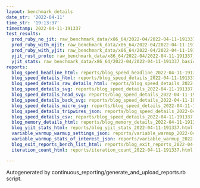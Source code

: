 ```yaml
---
layout: benchmark_details
date_str: '2022-04-11'
time_str: '19:13:37'
timestamp: 2022-04-11-191337
test_results:
  prod_ruby_no_jit: raw_benchmark_data/x86_64/2022-04/2022-04-11-191337_basic_benchmark_prod_ruby_no_jit.json
  prod_ruby_with_mjit: raw_benchmark_data/x86_64/2022-04/2022-04-11-191337_basic_benchmark_prod_ruby_with_mjit.json
  prod_ruby_with_yjit: raw_benchmark_data/x86_64/2022-04/2022-04-11-191337_basic_benchmark_prod_ruby_with_yjit.json
  yjit_rust_proto: raw_benchmark_data/x86_64/2022-04/2022-04-11-191337_basic_benchmark_yjit_rust_proto.json
  yjit_stats: raw_benchmark_data/x86_64/2022-04/2022-04-11-191337_basic_benchmark_yjit_stats.json
reports:
  blog_speed_headline_html: reports/blog_speed_headline_2022-04-11-191337.html
  blog_speed_details_html: reports/blog_speed_details_2022-04-11-191337.html
  blog_speed_details_raw_details_html: reports/blog_speed_details_2022-04-11-191337.raw_details.html
  blog_speed_details_svg: reports/blog_speed_details_2022-04-11-191337.svg
  blog_speed_details_head_svg: reports/blog_speed_details_2022-04-11-191337.head.svg
  blog_speed_details_back_svg: reports/blog_speed_details_2022-04-11-191337.back.svg
  blog_speed_details_micro_svg: reports/blog_speed_details_2022-04-11-191337.micro.svg
  blog_speed_details_tripwires_json: reports/blog_speed_details_2022-04-11-191337.tripwires.json
  blog_speed_details_csv: reports/blog_speed_details_2022-04-11-191337.csv
  blog_memory_details_html: reports/blog_memory_details_2022-04-11-191337.html
  blog_yjit_stats_html: reports/blog_yjit_stats_2022-04-11-191337.html
  variable_warmup_warmup_settings_json: reports/variable_warmup_2022-04-11-191337.warmup_settings.json
  variable_warmup_stats_of_interest_json: reports/variable_warmup_2022-04-11-191337.stats_of_interest.json
  blog_exit_reports_bench_list_html: reports/blog_exit_reports_2022-04-11-191337.bench_list.html
  iteration_count_html: reports/iteration_count_2022-04-11-191337.html

---
```

Autogenerated by continuous_reporting/generate_and_upload_reports.rb script.
